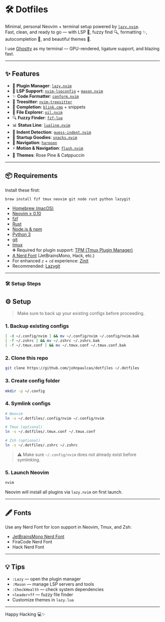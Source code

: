 # 🛠️ Dotfiles

Minimal, personal Neovim + terminal setup powered by [`lazy.nvim`](https://github.com/folke/lazy.nvim).  
Fast, clean, and ready to go — with LSP 🧠, fuzzy find 🔍, formatting ✨, autocompletion 🚀, and beautiful themes 🎨.

I use [Ghostty](https://ghostty.io) as my terminal — GPU-rendered, ligature support, and blazing fast.

---

## ✨ Features

- 🧩 **Plugin Manager**: [`lazy.nvim`](https://github.com/folke/lazy.nvim)
- 🧠 **LSP Support**: [`nvim-lspconfig`](https://github.com/neovim/nvim-lspconfig) + [`mason.nvim`](https://github.com/williamboman/mason.nvim)
- ✨ **Code Formatter**: [`conform.nvim`](https://github.com/stevearc/conform.nvim)
- 🌳 **Treesitter**: [`nvim-treesitter`](https://github.com/nvim-treesitter/nvim-treesitter)
- 🚀 **Completion**: [`blink.cmp`](https://github.com/saghen/blink.cmp) + snippets
- 📁 **File Explorer**: [`oil.nvim`](https://github.com/stevearc/oil.nvim)
- 🔍 **Fuzzy Finder**: [`fzf-lua`](https://github.com/ibhagwan/fzf-lua)
- 📊 **Status Line**: [`lualine.nvim`](https://github.com/nvim-lualine/lualine.nvim)
- 📐 **Indent Detection**: [`guess-indent.nvim`](https://github.com/nmac427/guess-indent.nvim)
- 💬 **Startup Goodies**: [`snacks.nvim`](https://github.com/folke/snacks.nvim)
- 📌 **Navigation**: [`harpoon`](https://github.com/ThePrimeagen/harpoon)
- ⚡ **Motion & Navigation**: [`flash.nvim`](https://github.com/folke/flash.nvim)
- 🎨 **Themes**: Rose Pine & Catppuccin

---

## 📦 Requirements

Install these first:

```bash
brew install fzf tmux neovim git node rust python lazygit
```

- [Homebrew (macOS)](https://brew.sh)
- [Neovim ≥ 0.10](https://neovim.io)
- [fzf](https://github.com/junegunn/fzf)
- [Rust](https://rustup.rs)
- [Node.js & npm](https://nodejs.org)
- [Python 3](https://www.python.org)
- [git](https://git-scm.com)
- [tmux](https://github.com/tmux/tmux)  
  ➕ Required for plugin support: [TPM (Tmux Plugin Manager)](https://github.com/tmux-plugins/tpm)
- [A Nerd Font](https://www.nerdfonts.com/font-downloads) (JetBrainsMono, Hack, etc.)
- For enhanced `z` + `cd` experience: [Zinit](https://github.com/zdharma-continuum/zinit)
- Recommended: [Lazygit](https://github.com/jesseduffield/lazygit)

---

### 🛠️ Setup Steps

## ⚙️ Setup

> Make sure to back up your existing configs before proceeding.

### 1. Backup existing configs

```bash
[ -d ~/.config/nvim ] && mv ~/.config/nvim ~/.config/nvim.bak
[ -f ~/.zshrc ] && mv ~/.zshrc ~/.zshrc.bak
[ -f ~/.tmux.conf ] && mv ~/.tmux.conf ~/.tmux.conf.bak
```

### 2. Clone this repo

```bash
git clone https://github.com/johnpaulcas/dotfiles ~/.dotfiles
```

### 3. Create config folder

```bash
mkdir -p ~/.config
```

### 4. Symlink configs

```bash
# Neovim
ln -s ~/.dotfiles/.config/nvim ~/.config/nvim

# Tmux (optional)
ln -s ~/.dotfiles/.tmux.conf ~/.tmux.conf

# Zsh (optional)
ln -s ~/.dotfiles/.zshrc ~/.zshrc
```

> ⚠️ Make sure `~/.config/nvim` does not already exist before symlinking.

### 5. Launch Neovim

```bash
nvim
```

Neovim will install all plugins via `lazy.nvim` on first launch.

---

## 🖋 Fonts

Use any Nerd Font for icon support in Neovim, Tmux, and Zsh:

- [JetBrainsMono Nerd Font](https://www.nerdfonts.com/font-downloads)
- FiraCode Nerd Font
- Hack Nerd Font

---

## 💡 Tips

- `:Lazy` — open the plugin manager
- `:Mason` — manage LSP servers and tools
- `:CheckHealth` — check system dependencies
- `<leader>ff` — fuzzy file finder
- Customize themes in `lazy.lua`

---

Happy Hacking 💻✨
